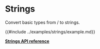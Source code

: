 # Strings

Convert basic types from / to strings.

{{#include ../examples/strings/example.md}}

[**Strings API reference**](../reference/modules/strings.md)
